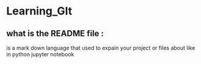 # Learning_GIt
## what is the README file :
  is a mark down language that used to expain your project or files about like in python jupyter notebook 

